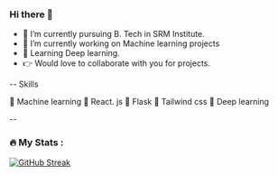 ### Hi there 👋



- 🔭 I’m currently pursuing B. Tech in SRM Institute. 
- 🌱 I’m currently working on Machine learning projects
- 🤔 Learning Deep learning. 
- 👉 Would love to collaborate with you for projects. 

-- Skills

🎯 Machine learning 
🎯 React. js
🎯 Flask
🎯 Tailwind css
🎯 Deep learning

--

### :fire: My Stats :

[![GitHub Streak](http://github-readme-streak-stats.herokuapp.com?user=your-github-nila-2003&theme=dark&background=000000)](https://git.io/streak-stats)

